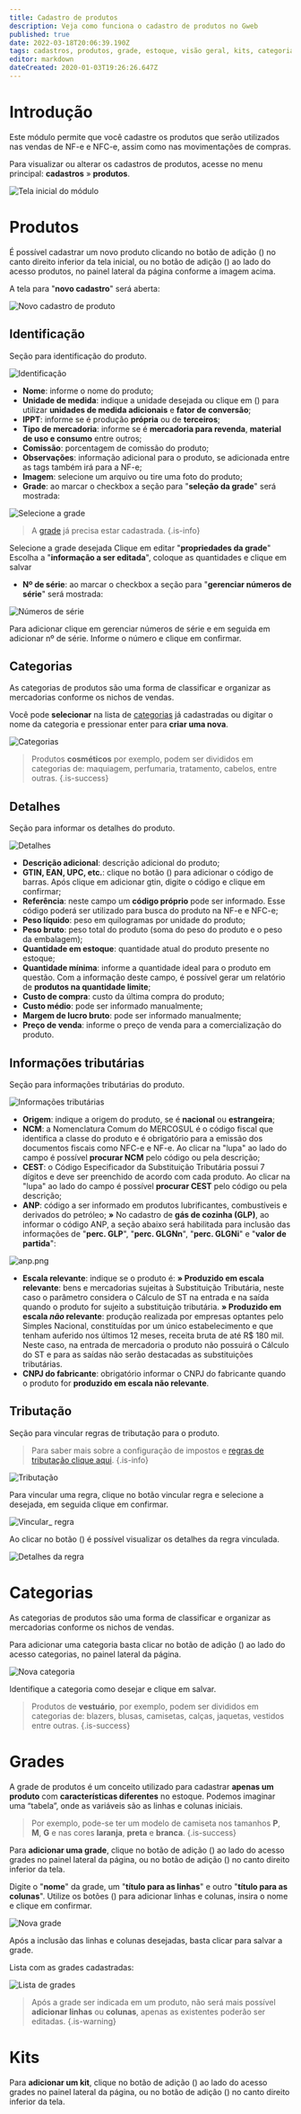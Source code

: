 ```yaml
---
title: Cadastro de produtos
description: Veja como funciona o cadastro de produtos no Gweb
published: true
date: 2022-03-18T20:06:39.190Z
tags: cadastros, produtos, grade, estoque, visão geral, kits, categorias
editor: markdown
dateCreated: 2020-01-03T19:26:26.647Z
---
```


# Introdução

Este módulo permite que você cadastre os produtos que serão utilizados nas vendas de NF-e e NFC-e, assim como nas movimentações de compras.

Para visualizar ou alterar os cadastros de produtos, acesse no menu principal: **cadastros** » **produtos**.

![Tela inicial do módulo](/produtos/1_novo.png)

# Produtos

É possível cadastrar um novo produto clicando no botão de adição (<em class="mdi mdi-plus"></em>) no canto direito inferior da tela inicial, ou no botão de adição (<em class="mdi mdi-plus"></em>) ao lado do acesso produtos, no painel lateral da página conforme a imagem acima.

A tela para "**novo cadastro**" será aberta:

![Novo cadastro de produto](/produtos/2_novo.png)

## Identificação

Seção para identificação do produto.

![Identificação](/produtos/3_identificação.png)

- **Nome**: informe o nome do produto;
- **Unidade de medida**: indique a unidade desejada ou clique em (<em class="mdi mdi-plus"></em>) para utilizar **unidades de medida adicionais** e **fator de conversão**;
- **IPPT**: informe se é produção **própria** ou de **terceiros**;
- **Tipo de mercadoria**: informe se é **mercadoria para revenda**, **material de uso e consumo** entre outros;
- **Comissão**: porcentagem de comissão do produto;
- **Observações**: informação adicional para o produto, se adicionada entre as tags também irá para a NF-e;
- **Imagem**: selecione um arquivo ou tire uma foto do produto;
- **Grade**: ao marcar o checkbox a seção para "**seleção da grade**" será mostrada:

![Selecione a grade](/produtos/grade_1.png)

> A [grade](#grades) já precisa estar cadastrada.
{.is-info}

Selecione a grade desejada
Clique em editar "**propriedades da grade**"
Escolha a "**informação a ser editada**", coloque as quantidades e clique em salvar

- **Nº de série**: ao marcar o checkbox a seção para "**gerenciar números de série**" será mostrada:

![Números de série](/produtos/número_serie.png)

Para adicionar clique em <span class="mat-button mdi "> gerenciar números de série</span> e em seguida em <span class="mat-button mdi "> adicionar nº de série</span>. Informe o número e clique em <span class="mat-button mdi "> confirmar</span>.

## Categorias

As categorias de produtos são uma forma de classificar e organizar as mercadorias conforme os nichos de vendas.

Você pode **selecionar** na lista de [categorias](#categorias-1) já cadastradas ou digitar o nome da categoria e pressionar <span class="mat-button mdi "> enter</span> para **criar uma nova**.

![Categorias](/produtos/4_categorias.png)

> Produtos **cosméticos** por exemplo, podem ser divididos em categorias de: maquiagem, perfumaria, tratamento, cabelos, entre outras.
{.is-success}

## Detalhes

Seção para informar os detalhes do produto.

![Detalhes](/produtos/5_detalhes.png)

- **Descrição adicional**: descrição adicional do produto;
- **GTIN, EAN, UPC, etc.**: clique no botão (<em class="mdi mdi-dots-vertical"></em>) para adicionar o código de barras. Após clique em <span class="mat-button mdi ">adicionar gtin</span>, digite o código e clique em <span class="mat-button mdi ">confirmar</span>;
- **Referência**: neste campo um **código próprio** pode ser informado. Esse código poderá ser utilizado para busca do produto na NF-e e NFC-e;
- **Peso líquido**: peso em quilogramas por unidade do produto;
- **Peso bruto**: peso total do produto (soma do peso do produto e o peso da embalagem);
- **Quantidade em estoque**: quantidade atual do produto presente no estoque;
- **Quantidade mínima**: informe a quantidade ideal para o produto em questão. Com a informação deste campo, é possível gerar um relatório de **produtos na quantidade limite**;
- **Custo de compra**: custo da última compra do produto;
- **Custo médio**: pode ser informado manualmente;
- **Margem de lucro bruto**: pode ser informado manualmente;
- **Preço de venda**: informe o preço de venda para a comercialização do produto.

## Informações tributárias

Seção para informações tributárias do produto.

![Informações tributárias](/produtos/6_informações_tributárias.png)

- **Origem**: indique a origem do produto, se é **nacional** ou **estrangeira**;
- **NCM**: a Nomenclatura Comum do MERCOSUL é o código fiscal que identifica a classe do produto e é obrigatório para a emissão dos documentos fiscais como NFC-e e NF-e. Ao clicar na "lupa" ao lado do campo é possível **procurar NCM** pelo código ou pela descrição;
- **CEST**: o Código Especificador da Substituição Tributária possui 7 dígitos e deve ser preenchido de acordo com cada produto. Ao clicar na "lupa" ao lado do campo é possível **procurar CEST** pelo código ou pela descrição; 
- **ANP**: código a ser informado em produtos lubrificantes, combustíveis e derivados do petróleo;
**»** No cadastro de **gás de cozinha (GLP)**, ao informar o código ANP, a seção abaixo será habilitada para inclusão das informações de "**perc. GLP**", "**perc. GLGNn**", "**perc. GLGNi**" e "**valor de partida**":

![anp.png](/produtos/anp.png)

- **Escala relevante**: indique se o produto é:
**» Produzido em escala relevante**: bens e mercadorias sujeitas à Substituição Tributária, neste caso o parâmetro considera o Cálculo de ST na entrada e na saída quando o produto for sujeito a substituição tributária.
**» Produzido em escala *não* relevante**: produção realizada por empresas optantes pelo Simples Nacional, constituídas por um único estabelecimento e que tenham auferido nos últimos 12 meses, receita bruta de até R$ 180 mil. Neste caso, na entrada de mercadoria o produto não possuirá o Cálculo do ST e para as saídas não serão destacadas as substituições tributárias.
- **CNPJ do fabricante**: obrigatório informar o CNPJ do fabricante quando o produto for **produzido em escala não relevante**.

## Tributação

Seção para vincular regras de tributação para o produto.

> Para saber mais sobre a configuração de impostos e [regras de tributação clique aqui](/configuracoes/impostos/regras-de-tributacao).
{.is-info}

![Tributação](/produtos/7_tributação.png)

Para vincular uma regra, clique no botão <span class="mat-button mdi ">vincular regra</span> e selecione a desejada, em seguida clique em <span class="mat-button mdi ">confirmar</span>.

![Vincular_ regra](/produtos/vincular_regra.png)

Ao clicar no botão (<em class="mdi mdi-eye"></em>) é possível visualizar os detalhes da regra vinculada.

![Detalhes da regra](/produtos/detalhes_da_regra.png)

# Categorias

As categorias de produtos são uma forma de classificar e organizar as mercadorias conforme os nichos de vendas.

Para adicionar uma categoria basta clicar no botão de adição (<em class="mdi mdi-plus"></em>) ao lado do acesso categorias, no painel lateral da página.

![Nova categoria](/produtos/nova_categoria.png)

Identifique a categoria como desejar e clique em <span class="mat-button mdi "> salvar</span>.

> Produtos de **vestuário**, por exemplo, podem ser divididos em categorias de: blazers, blusas, camisetas, calças, jaquetas, vestidos entre outras.
{.is-success}

# Grades

A grade de produtos é um conceito utilizado para cadastrar **apenas um produto** com **características diferentes** no estoque. Podemos imaginar uma “tabela”, onde as variáveis são as linhas e colunas iniciais.

> Por exemplo, pode-se ter um modelo de camiseta nos tamanhos **P**, **M**, **G** e nas cores **laranja**, **preta** e **branca**.
{.is-success}

Para **adicionar uma grade**, clique no botão de adição (<em class="mdi mdi-plus"></em>) ao lado do acesso grades no painel lateral da página, ou no botão de adição (<em class="mdi mdi-plus"></em>) no canto direito inferior da tela.

Digite o "**nome**" da grade, um "**título para as linhas**" e outro "**título para as colunas**". Utilize os botões (<em class="mdi mdi-plus"></em>) para adicionar linhas e colunas, insira o nome e clique em <span class="mat-button mdi "> confirmar</span>.

![Nova grade](/produtos/nova_grade.png)

Após a inclusão das linhas e colunas desejadas, basta clicar para <span class="mat-button mdi "> salvar</span> a grade.

Lista com as grades cadastradas:

![Lista de grades](/produtos/lista_grades.png)

> Após a grade ser indicada em um produto, não será mais possível **adicionar linhas** ou **colunas**, apenas as existentes poderão ser editadas.
{.is-warning}

# Kits

Para **adicionar um kit**, clique no botão de adição (<em class="mdi mdi-plus"></em>) ao lado do acesso grades no painel lateral da página, ou no botão de adição (<em class="mdi mdi-plus"></em>) no canto direito inferior da tela.
